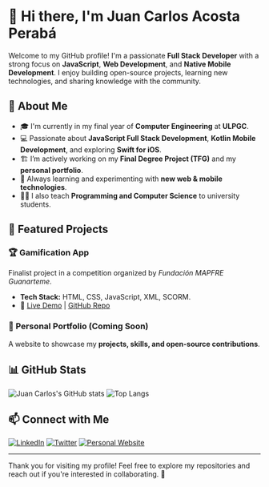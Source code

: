 # 👋 Hi there, I'm Juan Carlos Acosta Perabá

Welcome to my GitHub profile! I'm a passionate **Full Stack Developer** with a strong focus on **JavaScript**, **Web Development**, and **Native Mobile Development**. I enjoy building open-source projects, learning new technologies, and sharing knowledge with the community.

## 🚀 About Me

- 🎓 I'm currently in my final year of **Computer Engineering** at **ULPGC**.
- 💻 Passionate about **JavaScript Full Stack Development**, **Kotlin Mobile Development**, and exploring **Swift for iOS**.
- 🏗️ I’m actively working on my **Final Degree Project (TFG)** and my **personal portfolio**.
- 🌱 Always learning and experimenting with **new web & mobile technologies**.
- 👨‍🏫 I also teach **Programming and Computer Science** to university students.

## 🌟 Featured Projects

### 🏆 Gamification App

Finalist project in a competition organized by *Fundación MAPFRE Guanarteme*.

- **Tech Stack:** HTML, CSS, JavaScript, XML, SCORM.
- 🔗 [Live Demo](https://jivanu-inc.github.io/gamificacion/) | [GitHub Repo](https://github.com/JIVANU-Inc/gamificacion)

### 🎨 Personal Portfolio (Coming Soon)

A website to showcase my **projects, skills, and open-source contributions**.

## 📊 GitHub Stats

![Juan Carlos's GitHub stats](https://github-readme-stats.vercel.app/api?username=JuanCarlosAcostaPeraba&show_icons=true&theme=radical)
![Top Langs](https://github-readme-stats.vercel.app/api/top-langs/?username=JuanCarlosAcostaPeraba&layout=compact&theme=radical)

## 📫 Connect with Me

[![LinkedIn](https://img.shields.io/badge/-LinkedIn-0077B5?style=flat&logo=linkedin)](https://www.linkedin.com/in/juancarlosacostaperaba/)
[![Twitter](https://img.shields.io/badge/-Twitter-000000?style=flat&logo=x)](https://twitter.com/jcap_dev)
[![Personal Website](https://img.shields.io/badge/-Website-333333?style=flat&logo=google-chrome)](https://juancarlosacostaperaba.github.io)

---

Thank you for visiting my profile! Feel free to explore my repositories and reach out if you're interested in collaborating. 🚀
